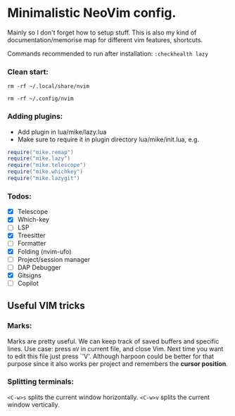 # Minimalistic NeoVim config.

Mainly so I don't forget how to setup stuff. This is also my kind of documentation/memorise map for different vim features, shortcuts.

Commands recommended to run after installation:
`:checkhealth lazy`

### Clean start:

```
rm -rf ~/.local/share/nvim
```

```
rm -rf ~/.config/nvim
```

### Adding plugins:

- Add plugin in lua/mike/lazy.lua
- Make sure to require it in plugin directory lua/mike/init.lua, e.g.

```lua
require("mike.remap")
require("mike.lazy")
require("mike.telescope")
require("mike.whichkey")
require("mike.lazygit")
```

### Todos:

- [x] Telescope
- [x] Which-key
- [ ] LSP
- [x] Treesitter
- [ ] Formatter
- [x] Folding (nvim-ufo)
- [ ] Project/session manager
- [ ] DAP Debugger
- [x] Gitsigns
- [ ] Copilot

## Useful VIM tricks

### Marks:

Marks are pretty useful. We can keep track of saved buffers and specific lines. Use case: press `mV` in current file, and close Vim. Next time you want to edit this file just press `'V'. 
Although harpoon could be better for that purpose since it also works per project and remembers the **cursor position**.

### Splitting terminals:

`<C-w>s` splits the current window horizontally.
`<C-w>v` splits the current window vertically.
